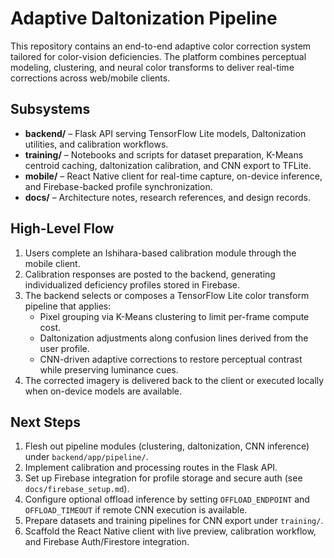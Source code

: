 # Adaptive Daltonization Pipeline

This repository contains an end-to-end adaptive color correction system tailored for color-vision deficiencies. The platform combines perceptual modeling, clustering, and neural color transforms to deliver real-time corrections across web/mobile clients.

## Subsystems

- **backend/** – Flask API serving TensorFlow Lite models, Daltonization utilities, and calibration workflows.
- **training/** – Notebooks and scripts for dataset preparation, K-Means centroid caching, daltonization calibration, and CNN export to TFLite.
- **mobile/** – React Native client for real-time capture, on-device inference, and Firebase-backed profile synchronization.
- **docs/** – Architecture notes, research references, and design records.

## High-Level Flow

1. Users complete an Ishihara-based calibration module through the mobile client.
2. Calibration responses are posted to the backend, generating individualized deficiency profiles stored in Firebase.
3. The backend selects or composes a TensorFlow Lite color transform pipeline that applies:
   - Pixel grouping via K-Means clustering to limit per-frame compute cost.
   - Daltonization adjustments along confusion lines derived from the user profile.
   - CNN-driven adaptive corrections to restore perceptual contrast while preserving luminance cues.
4. The corrected imagery is delivered back to the client or executed locally when on-device models are available.

## Next Steps

1. Flesh out pipeline modules (clustering, daltonization, CNN inference) under `backend/app/pipeline/`.
2. Implement calibration and processing routes in the Flask API.
3. Set up Firebase integration for profile storage and secure auth (see `docs/firebase_setup.md`).
4. Configure optional offload inference by setting `OFFLOAD_ENDPOINT` and `OFFLOAD_TIMEOUT` if remote CNN execution is available.
5. Prepare datasets and training pipelines for CNN export under `training/`.
6. Scaffold the React Native client with live preview, calibration workflow, and Firebase Auth/Firestore integration.
